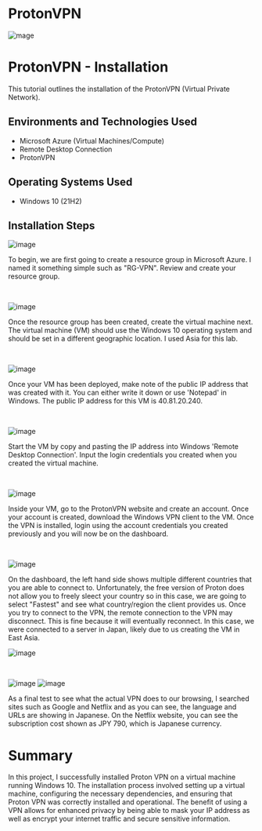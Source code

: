 # ProtonVPN
<p align="center">

![mage](https://github.com/jrford32/ProtonVPN/assets/101678489/3b2fff55-72f2-4d9b-a457-f332a65fddad)

</p>

<h1>ProtonVPN - Installation</h1>
This tutorial outlines the installation of the ProtonVPN (Virtual Private Network).<br />

<h2>Environments and Technologies Used</h2>

- Microsoft Azure (Virtual Machines/Compute)
- Remote Desktop Connection
- ProtonVPN

<h2>Operating Systems Used </h2>

- Windows 10</b> (21H2)

<h2>Installation Steps</h2>

<p>

![image](https://github.com/jrford32/ProtonVPN/assets/101678489/cf077a17-7e0f-412c-b9d7-82764a4075a4)

</p>
<p>
To begin, we are first going to create a resource group in Microsoft Azure. I named it something simple such as "RG-VPN". Review and create your resource group.
</p>
<br />

<p>

![image](https://github.com/jrford32/ProtonVPN/assets/101678489/e8ae1227-0cb4-42e6-b743-1f06f87712b2)

</p>
<p>
Once the resource group has been created, create the virtual machine next. The virtual machine (VM) should use the Windows 10 operating system and should be set in a different geographic location. I used Asia for this lab.
</p>
<br />

<p>

![image](https://github.com/jrford32/ProtonVPN/assets/101678489/8a952103-a777-4ea7-b03b-382212c29374)

</p>
<p>
Once your VM has been deployed, make note of the public IP address that was created with it. You can either write it down or use 'Notepad' in Windows. The public IP address for this VM is 40.81.20.240.
</p>
<br />

<p>

![image](https://github.com/jrford32/ProtonVPN/assets/101678489/5ebd2668-db41-404f-ae5e-9cd60c93fcfd)

</p>
<p>
Start the VM by copy and pasting the IP address into Windows 'Remote Desktop Connection'. Input the login credentials you created when you created the virtual machine.
</p>
<br />

<p>

![image](https://github.com/jrford32/ProtonVPN/assets/101678489/7cf43451-26ec-4f68-ad55-e3ad08eca6da)

</p>
<p>
Inside your VM, go to the ProtonVPN website and create an account. Once your account is created, download the Windows VPN client to the VM. Once the VPN is installed, login using the account credentials you created previously and you will now be on the dashboard.
</p>
<br />

<p>

![image](https://github.com/jrford32/ProtonVPN/assets/101678489/6aead215-f7e2-4baf-afb5-10f937cab361)

</p>
<p>
On the dashboard, the left hand side shows multiple different countries that you are able to connect to. Unfortunately, the free version of Proton does not allow you to freely sleect your country so in this case, we are going to select "Fastest" and see what country/region the client provides us. Once you try to connect to the VPN, the remote connection to the VPN may disconnect. This is fine because it will eventually reconnect. In this case, we were connected to a server in Japan, likely due to us creating the VM in East Asia.

![image](https://github.com/jrford32/ProtonVPN/assets/101678489/dadb9cf5-66e9-48e8-86f0-5712089fdc0f)
  
</p>
<br />

![image](https://github.com/jrford32/ProtonVPN/assets/101678489/88e13833-2d1e-4856-9b98-56df01823271)
![image](https://github.com/jrford32/ProtonVPN/assets/101678489/3edd62a2-e34d-4a54-af34-67d47ae07a0a)

As a final test to see what the actual VPN does to our browsing, I searched sites such as Google and Netflix and as you can see, the language and URLs are showing in Japanese. On the Netflix website, you can see the subscription cost shown as JPY 790, which is Japanese currency.

<h1>Summary</h1>
In this project, I successfully installed Proton VPN on a virtual machine running Windows 10. The installation process involved setting up a virtual machine, configuring the necessary dependencies, and ensuring that Proton VPN was correctly installed and operational. The benefit of using a VPN allows for enhanced privacy by being able to mask your IP address as well as encrypt your internet traffic and secure sensitive information.
